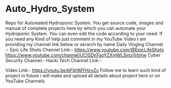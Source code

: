 # Auto_Hydro_System
Repo for Automated Hydroponic System.  You get source code, images and manual of complete projects here by which you can automate your Hydroponic System. You can even edit the code according to your need.
If you need any Kind of help just comment in my YouTube Video I am providing my channel link below or serarch by name
Daily Vloging Channel :- Epic Life Shots
Channel Link:- https://www.youtube.com/@EpicLifeShots
https://www.youtube.com/channel/UCISDnTgoYZXmWLSmzj1rbVw
Cyber Security Channel:- Hacki Tech
Channel Link:-

Video Link:- https://youtu.be/bFbhMYHcvZc
Follow me to learn such kind of project in future i will make and upload all details about project here or on YouTube Channels
